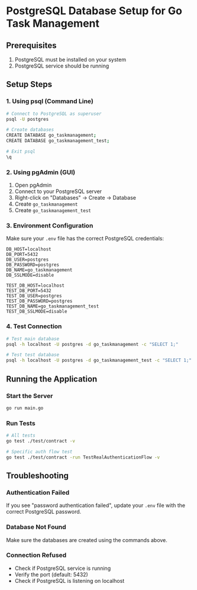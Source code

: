 # PostgreSQL Database Setup for Go Task Management

## Prerequisites
1. PostgreSQL must be installed on your system
2. PostgreSQL service should be running

## Setup Steps

### 1. Using psql (Command Line)
```bash
# Connect to PostgreSQL as superuser
psql -U postgres

# Create databases
CREATE DATABASE go_taskmanagement;
CREATE DATABASE go_taskmanagement_test;

# Exit psql
\q
```

### 2. Using pgAdmin (GUI)
1. Open pgAdmin
2. Connect to your PostgreSQL server
3. Right-click on "Databases" → Create → Database
4. Create `go_taskmanagement`
5. Create `go_taskmanagement_test`

### 3. Environment Configuration
Make sure your `.env` file has the correct PostgreSQL credentials:
```
DB_HOST=localhost
DB_PORT=5432
DB_USER=postgres
DB_PASSWORD=postgres
DB_NAME=go_taskmanagement
DB_SSLMODE=disable

TEST_DB_HOST=localhost
TEST_DB_PORT=5432
TEST_DB_USER=postgres
TEST_DB_PASSWORD=postgres
TEST_DB_NAME=go_taskmanagement_test
TEST_DB_SSLMODE=disable
```

### 4. Test Connection
```bash
# Test main database
psql -h localhost -U postgres -d go_taskmanagement -c "SELECT 1;"

# Test test database
psql -h localhost -U postgres -d go_taskmanagement_test -c "SELECT 1;"
```

## Running the Application

### Start the Server
```bash
go run main.go
```

### Run Tests
```bash
# All tests
go test ./test/contract -v

# Specific auth flow test
go test ./test/contract -run TestRealAuthenticationFlow -v
```

## Troubleshooting

### Authentication Failed
If you see "password authentication failed", update your `.env` file with the correct PostgreSQL password.

### Database Not Found
Make sure the databases are created using the commands above.

### Connection Refused
- Check if PostgreSQL service is running
- Verify the port (default: 5432)
- Check if PostgreSQL is listening on localhost
